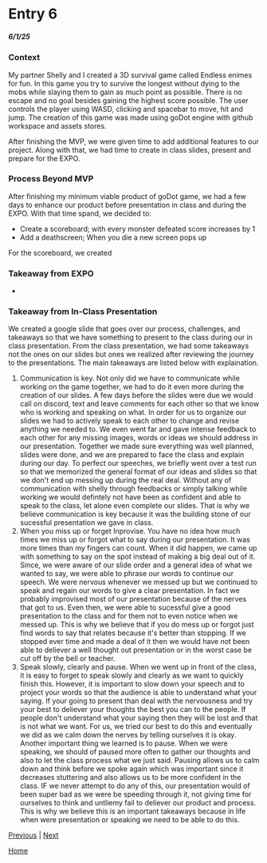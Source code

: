 # Entry 6
##### 6/1/25
### Context
My partner Shelly and I created a 3D survival game called Endless enimes for fun. In this game you try to survive the longest without dying to the mobs while slaying them to gain as much point as possible. There is no escape and no goal besides gaining the highest score possible. The user controls the player using WASD, clicking and spacebar to move, hit and jump. The creation of this game was made using goDot engine with github workspace and assets stores.

After finishing the MVP, we were given time to add additional features to our project. Along with that, we had time to create in class slides, present and prepare for the EXPO. 

### Process Beyond MVP
After finishing my minimum viable product of goDot game, we had a few days to enhance our product before presentation in class and during the EXPO. With that time spand, we decided to:
* Create a scoreboard; with every monster defeated score increases by 1
* Add a deathscreen; When you die a new screen pops up

For the scoreboard, we created 

### Takeaway from EXPO
* 

### Takeaway from In-Class Presentation
We created a google slide that goes over our process, challenges, and takeaways so that we have something to present to the class during our in class presentation. From the class presentation, we had some takeaways not the ones on our slides but ones we realized after reviewing the journey to the presentations. The main takeaways are listed below with explaination. 
1. Communication is key. Not only did we have to communicate while working on the game together, we had to do it even more during the creation of our slides. A few days before the slides were due we would call on discord, text and leave comments for each other so that we know who is working and speaking on what. In order for us to organize our slides we had to actively speak to each other to change and revise anything we needed to. We even went far and gave intense feedback to each other for any missing images, words or ideas we should address in our presentation. Together we made sure everything was well planned, slides were done, and we are prepared to face the class and explain during our day. To perfect our speeches, we briefly went over a test run so that we memorized the general format of our ideas and slides so that we don't end up messing up during the real deal. Without any of communication with shelly through feedbacks or simply talking while working we would defintely not have been as confident and able to speak to the class, let alone even complete our slides. That is why we believe communication is key because it was the building stone of our sucessful presentation we gave in class.
2. When you miss up or forget Inprovise. You have no idea how much times we miss up or forgot what to say during our presentation. It was more times than my fingers can count. When it did happen, we came up with something to say on the spot instead of making a big deal out of it. Since, we were aware of our slide order and a general idea of what we wanted to say, we were able to phrase our words to continue our speech. We were nervous whenever we messed up but we continued to speak and regain our words to give a clear presentation. In fact we probably improvised most of our presentation because of the nerves that got to us. Even then, we were able to sucessful give a good presentation to the class and for them not to even notice when we messed up. This is why we believe that if you do mess up or forgot just find words to say that relates because it's better than stopping. If we stopped ever time and made a deal of it then we would have not been able to deliever a well thought out presentation or in the worst case be cut off by the bell or teacher.
3. Speak slowly, clearly and pause. When we went up in front of the class, it is easy to forget to speak slowly and clearly as we want to quickly finish this. However, it is important to slow down your speech and to project your words so that the audience is able to understand what your saying. If your going to present than deal with the nervousness and try your best to deliever your thoughts the best you can to the people. If people don't understand what your saying then they will be lost and that is not what we want. For us, we tried our best to do this and eventually we did as we calm down the nerves by telling ourselves it is okay. Another important thing we learned is to pause. When we were speaking, we should of paused more often to gather our thoughts and also to let the class process what we just said. Pausing allows us to calm down and think before we spoke again which was important since it decreases stuttering and also allows us to be more confident in the class. IF we never attempt to do any of this, our presentation would of been super bad as we were be speeding through it, not giving time for ourselves to think and untliemy fail to deliever our product and process. This is why we believe this is an important takeaways because in life when were presentation or speaking we need to be able to do this. 

[Previous](entry05.md) | [Next](entry07.md)

[Home](../README.md)
